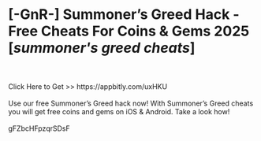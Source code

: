 # [-GnR-] Summoner’s Greed Hack - Free Cheats For Coins & Gems 2025 [*summoner's greed cheats*]
<br>
<br>Click Here to Get >> https://appbitly.com/uxHKU

<br>
<br>Use our free Summoner’s Greed hack now! With Summoner’s Greed cheats you will get free coins and gems on iOS & Android. Take a look how!
<br>
<br>gFZbcHFpzqrSDsF

